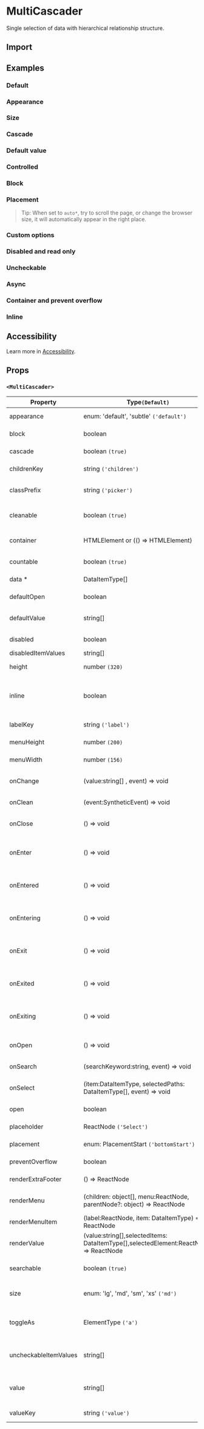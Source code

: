 # MultiCascader

Single selection of data with hierarchical relationship structure.

## Import

<!--{include:(components/multi-cascader/fragments/import.md)}-->

## Examples

### Default

<!--{include:`basic.md`}-->

### Appearance

<!--{include:`appearance.md`}-->

### Size

<!--{include:`size.md`}-->

### Cascade

<!--{include:`cascade.md`}-->

### Default value

<!--{include:`default-value.md`}-->

### Controlled

<!--{include:`controlled.md`}-->

### Block

<!--{include:`block.md`}-->

### Placement

<!--{include:`placement.md`}-->

> Tip: When set to `auto*`, try to scroll the page, or change the browser size, it will automatically appear in the right place.

### Custom options

<!--{include:`custom.md`}-->

### Disabled and read only

<!--{include:`disabled.md`}-->

### Uncheckable

<!--{include:`uncheckable.md`}-->

### Async

<!--{include:`async.md`}-->

### Container and prevent overflow

<!--{include:`container.md`}-->

### Inline

<!--{include:`inline.md`}-->

## Accessibility

Learn more in [Accessibility](/guide/accessibility).

## Props

<!--{include:(_common/types/data-item-type.md)}-->

### `<MultiCascader>`

| Property              | Type`(Default)`                                                                       | Description                                                      |
| --------------------- | ------------------------------------------------------------------------------------- | ---------------------------------------------------------------- |
| appearance            | enum: 'default', 'subtle' `('default')`                                               | Set picker appearence                                            |
| block                 | boolean                                                                               | Blocking an entire row                                           |
| cascade               | boolean `(true)`                                                                      | whether cascade select                                           |
| childrenKey           | string `('children')`                                                                 | Set children key in data                                         |
| classPrefix           | string `('picker')`                                                                   | The prefix of the component CSS class                            |
| cleanable             | boolean `(true)`                                                                      | Whether the selected value can be cleared                        |
| container             | HTMLElement or (() => HTMLElement)                                                    | Sets the rendering container                                     |
| countable             | boolean `(true)`                                                                      | Can count selected options                                       |
| data \*               | DataItemType[]                                                                        | The data of component                                            |
| defaultOpen           | boolean                                                                               | Default value of open property                                   |
| defaultValue          | string[]                                                                              | Default values of the selected items                             |
| disabled              | boolean                                                                               | Disabled component                                               |
| disabledItemValues    | string[]                                                                              | Disabled items                                                   |
| height                | number `(320)`                                                                        | The height of Dropdown                                           |
| inline                | boolean                                                                               | The menu is displayed directly when the component is initialized |
| labelKey              | string `('label')`                                                                    | Set label key in data                                            |
| menuHeight            | number `(200)`                                                                        | Sets the height of the menu                                      |
| menuWidth             | number `(156)`                                                                        | Sets the width of the menu                                       |
| onChange              | (value:string[] , event) => void                                                      | Callback fired when value change                                 |
| onClean               | (event:SyntheticEvent) => void                                                        | Callback fired when value clean                                  |
| onClose               | () => void                                                                            | Callback fired when close component                              |
| onEnter               | () => void                                                                            | Callback fired before the overlay transitions in                 |
| onEntered             | () => void                                                                            | Callback fired after the overlay finishes transitioning in       |
| onEntering            | () => void                                                                            | Callback fired as the overlay begins to transition in            |
| onExit                | () => void                                                                            | Callback fired right before the overlay transitions out          |
| onExited              | () => void                                                                            | Callback fired after the overlay finishes transitioning out      |
| onExiting             | () => void                                                                            | Callback fired as the overlay begins to transition out           |
| onOpen                | () => void                                                                            | Callback fired when open component                               |
| onSearch              | (searchKeyword:string, event) => void                                                 | callback function for Search                                     |
| onSelect              | (item:DataItemType, selectedPaths: DataItemType[], event) => void                     | Callback fired when item is selected                             |
| open                  | boolean                                                                               | Whether open the component                                       |
| placeholder           | ReactNode `('Select')`                                                                | Setting placeholders                                             |
| placement             | enum: PlacementStart `('bottomStart')`                                                | The placement of component                                       |
| preventOverflow       | boolean                                                                               | Prevent floating element overflow                                |
| renderExtraFooter     | () => ReactNode                                                                       | custom render extra footer                                       |
| renderMenu            | (children: object[], menu:ReactNode, parentNode?: object) => ReactNode                | Customizing the Rendering Menu list                              |
| renderMenuItem        | (label:ReactNode, item: DataItemType) => ReactNode                                    | Custom render menu items                                         |
| renderValue           | (value:string[],selectedItems: DataItemType[],selectedElement:ReactNode) => ReactNode | Custom render selected items                                     |
| searchable            | boolean `(true)`                                                                      | Whether you can search for options.                              |
| size                  | enum: 'lg', 'md', 'sm', 'xs' `('md')`                                                 | A picker can have different sizes                                |
| toggleAs              | ElementType `('a')`                                                                   | You can use a custom element for this component                  |
| uncheckableItemValues | string[]                                                                              | Set the option value for the check box not to be rendered        |
| value                 | string[]                                                                              | Specifies the values of the selected items(Controlled)           |
| valueKey              | string `('value')`                                                                    | Set value key in data                                            |
